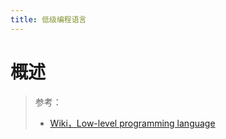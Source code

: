 ```yaml
---
title: 低级编程语言
---
```


# 概述

> 参考：
> 
> - [Wiki，Low-level programming language](https://en.wikipedia.org/wiki/Low-level_programming_language)
